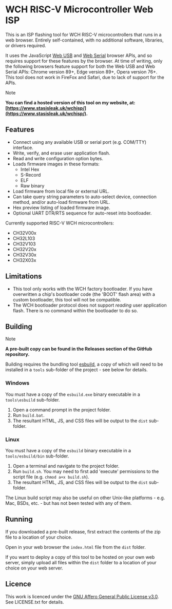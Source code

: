 # WCH RISC-V Microcontroller Web ISP

This is an ISP flashing tool for WCH RISC-V microcontrollers that runs in a web browser. Entirely self-contained, with no additional software, libraries, or drivers required.

It uses the JavaScript [Web USB](https://developer.mozilla.org/en-US/docs/Web/API/WebUSB_API) and [Web Serial](https://developer.mozilla.org/en-US/docs/Web/API/SerialPort) browser APIs, and so requires support for these features by the browser. At time of writing, only the following browsers feature support for both the Web USB and Web Serial APIs: Chrome version 89+, Edge version 89+, Opera version 76+. This tool does not work in FireFox and Safari, due to lack of support for the APIs.

> [!NOTE]
> **You can find a hosted version of this tool on my website, at: [https://www.stasisleak.uk/wchisp/](https://www.stasisleak.uk/wchisp/).**

## Features

* Connect using any available USB or serial port (e.g. COM/TTY) interface.
* Write, verify, and erase user application flash.
* Read and write configuration option bytes.
* Loads firmware images in these formats:
  * Intel Hex
  * S-Record
  * ELF
  * Raw binary
* Load firmware from local file or external URL.
* Can take query string parameters to auto-select device, connection method, and/or auto-load firmware from URL.
* Hex preview listing of loaded firmware image.
* Optional UART DTR/RTS sequence for auto-reset into bootloader.

Currently supported RISC-V WCH microcontrollers:

* CH32V00x
* CH32L103
* CH32V103
* CH32V20x
* CH32V30x
* CH32X03x

## Limitations

* This tool only works with the WCH factory bootloader. If you have overwritten a chip's bootloader code (the 'BOOT' flash area) with a custom bootloader, this tool will not be compatible.
* The WCH bootloader protocol does not support *reading* user application flash. There is no command within the bootloader to do so.

## Building

> [!NOTE]
> **A pre-built copy can be found in the Releases section of the GitHub repository.**

Building requires the bundling tool [esbuild](https://esbuild.github.io/), a copy of which will need to be installed in a `tools` sub-folder of the project - see below for details.

### Windows

You must have a copy of the `esbuild.exe` binary executable in a `tools\esbuild` sub-folder.

1. Open a command prompt in the project folder.
2. Run `build.bat`.
3. The resultant HTML, JS, and CSS files will be output to the `dist` sub-folder.

### Linux

You must have a copy of the `esbuild` binary executable in a `tools/esbuild/bin` sub-folder.

1. Open a terminal and navigate to the project folder.
2. Run `build.sh`. You may need to first add 'execute' permissions to the script file (e.g. `chmod a+x build.sh`).
3. The resultant HTML, JS, and CSS files will be output to the `dist` sub-folder.

The Linux build script may also be useful on other Unix-like platforms - e.g. Mac, BSDs, etc. - but has not been tested with any of them.

## Running

If you downloaded a pre-built release, first extract the contents of the zip file to a location of your choice.

Open in your web browser the `index.html` file from the `dist` folder.

If you want to deploy a copy of this tool to be hosted on your own web server, simply upload all files within the `dist` folder to a location of your choice on your web server.

## Licence

This work is licenced under the [GNU Affero General Public License v3.0](https://www.gnu.org/licenses/agpl-3.0.html). See LICENSE.txt for details.
